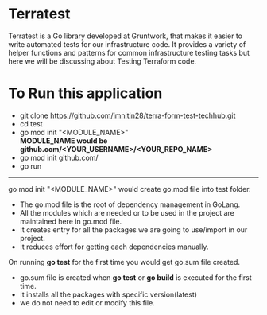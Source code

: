 # Terratest
Terratest is a Go library developed at Gruntwork, that makes it easier to write automated tests for our infrastructure code. It provides a variety of helper functions and patterns for common infrastructure testing tasks but here we will be discussing about Testing Terraform code.

# To Run this application
* git clone https://github.com/imnitin28/terra-form-test-techhub.git  <br />
* cd test  <br />
* go mod init "<MODULE_NAME>"  <br />
  **MODULE_NAME would be github.com/<YOUR_USERNAME>/<YOUR_REPO_NAME>**  <br />
* go mod init github.com/<FOLDER-PATH>  <br/>
* go run

--------------------------------------------------------------------------------------------------------------------------------------------------------------------

go mod init "<MODULE_NAME>" would create go.mod file into test folder.  <br />
* The go.mod file is the root of dependency management in GoLang. 
* All the modules which are needed or to be used in the project are maintained here in go.mod file.
* It creates entry for all the packages we are going to use/import in our project.
* It reduces effort for getting each dependencies manually.

On running **go test** for the first time you would get go.sum file created.
* go.sum file is created when **go test** or **go build** is executed for the first time.
* It installs all the packages with specific version(latest)
* we do not need to edit or modify this file.
